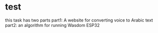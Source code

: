 # test
this task has two parts 
part1: A website for converting voice to Arabic text 
part2: an algorithm for running Wasdom ESP32

